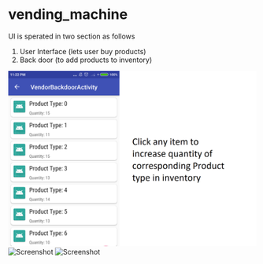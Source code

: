 # vending_machine

UI is sperated in two section as follows 
1. User Interface (lets user buy products)
2. Back door (to add products to inventory)

![Screenshot](https://github.com/pankajnimgade/vending_machine/blob/master/ScrrenShots/back_door.png)
![Screenshot](VendingMachine\ScrrenShots\back_door.png)
![Screenshot](..ScrrenShots\make_payment.png)
